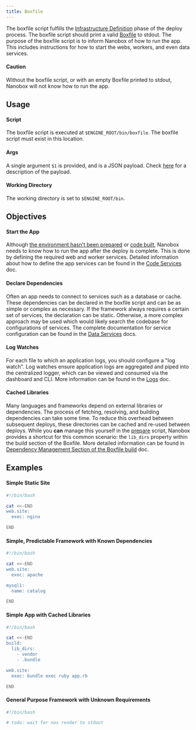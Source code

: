 ```yaml
---
title: Boxfile
---
```


The boxfile script fulfills the [Infrastructure Definition](/engines/how-engines-work#infrastructure-definition) phase of the deploy process. The boxfile script should print a valid [Boxfile](/boxfile/) to stdout. The purpose of the boxfile script is to inform Nanobox of how to run the app. This includes instructions for how to start the webs, workers, and even data services.

#### Caution

Without the boxfile script, or with an empty Boxfile printed to stdout, Nanobox will not know how to run the app.

## Usage

#### Script

The boxfile script is executed at `$ENGINE_ROOT/bin/boxfile`. The boxfile script must exist in this location.

#### Args

A single argument `$1` is provided, and is a JSON payload. Check [here](/engines/scripts/#payload) for a description of the payload.

#### Working Directory

The working directory is set to `$ENGINE_ROOT/bin`.

## Objectives

#### Start the App

Although [the environment hasn't been prepared](/engines/how-engines-work#environment-preparation) or [code built](/engines/how-engines-work/#application-build), Nanobox needs to know how to run the app after the deploy is complete. This is done by defining the required web and worker services. Detailed information about how to define the app services can be found in the [Code Services](/boxfile/code-services/) doc.

#### Declare Dependencies

Often an app needs to connect to services such as a database or cache. These dependencies can be declared in the boxfile script and can be as simple or complex as necessary. If the framework always requires a certain set of services, the declaration can be static. Otherwise, a more complex approach may be used which would likely search the codebase for configurations of services. The complete documentation for service configuration can be found in the [Data Services](/boxfile/data-services/) docs.

#### Log Watches

For each file to which an application logs, you should configure a "log watch". Log watches ensure application logs are aggregated and piped into the centralized logger, which can be viewed and consumed via the dashboard and CLI. More information can be found in the [Logs](/getting-started/logs/#including-custom-logs-in-the-unified-log-stream) doc.

#### Cached Libraries

Many languages and frameworks depend on external libraries or dependencies. The process of fetching, resolving, and building dependencies can take some time. To reduce this overhead between subsequent deploys, these directories can be cached and re-used between deploys. While you **can** manage this yourself in the [prepare](/engines/scripts/prepare/) script, Nanobox provides a shortcut for this common scenario: the `lib_dirs` property within the build section of the Boxfile. More detailed information can be found in [Dependency Management Section of the Boxfile build](/boxfile/build#dependency-management) doc.

## Examples

#### Simple Static Site

```bash
#!/bin/bash

cat <<-END
web.site:
  exec: nginx

END
```

#### Simple, Predictable Framework with Known Dependencies

```bash
#!/bin/bash

cat <<-END
web.site:
  exec: apache

mysql1:
  name: catalog

END
```

#### Simple App with Cached Libraries

```bash
#!/bin/bash

cat <<-END
build:
  lib_dirs:
    - vendor
    - .bundle

web.site:
  exec: bundle exec ruby app.rb

END
```

#### General Purpose Framework with Unknown Requirements

```bash
#!/bin/bash

# todo: wait for nos render to stdout
```
